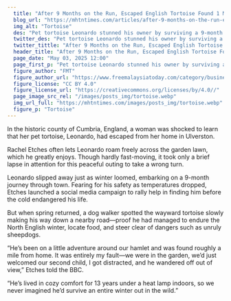```yaml
---
  title: "After 9 Months on the Run, Escaped English Tortoise Found 1 Mile from Home Having Hibernated Through Winter"
  blog_url: "https://mhtntimes.com/articles/after-9-months-on-the-run-escaped-english-tortoise-found"
  img_alt: "Tortoise"
  des: "Pet tortoise Leonardo stunned his owner by surviving a 9-month escape through the English winter after wandering off from his garden in Cumbria."
  twitter_des: "Pet tortoise Leonardo stunned his owner by surviving a 9-month escape through the English winter after wandering off from his garden in Cumbria."
  twitter_tittle: "After 9 Months on the Run, Escaped English Tortoise Found 1 Mile from Home Having Hibernated Through Winter"
  header_title: "After 9 Months on the Run, Escaped English Tortoise Found 1 Mile from Home Having Hibernated Through Winter"
  page_date: "May 03, 2025 12:00"
  page_first_p: "Pet tortoise Leonardo stunned his owner by surviving a 9-month escape through the English winter after wandering off from his garden in Cumbria."
  figure_author: "FMT"
  figure_author_url: "https://www.freemalaysiatoday.com/category/business/2024/12/05/openai-chief-believes-musk-will-not-abuse-government-power/"
  figure_license: "CC BY 4.0"
  figure_license_url: "https://creativecommons.org/licenses/by/4.0//"
  page_image_src_rel: "/images/posts_img/tortoise.webp"
  img_url_full: "https://mhtntimes.com/images/posts_img/tortoise.webp"
  figure_p: "Tortoise"
---
```


In the historic county of Cumbria, England, a woman was shocked to learn that her pet tortoise, Leonardo, had escaped from her home in Ulverston.

Rachel Etches often lets Leonardo roam freely across the garden lawn, which he greatly enjoys. Though hardly fast-moving, it took only a brief lapse in attention for this peaceful outing to take a wrong turn.

Leonardo slipped away just as winter loomed, embarking on a 9-month journey through town. Fearing for his safety as temperatures dropped, Etches launched a social media campaign to rally help in finding him before the cold endangered his life.

But when spring returned, a dog walker spotted the wayward tortoise slowly making his way down a nearby road—proof he had managed to endure the North English winter, locate food, and steer clear of dangers such as unruly sheepdogs.

“He’s been on a little adventure around our hamlet and was found roughly a mile from home. It was entirely my fault—we were in the garden, we’d just welcomed our second child, I got distracted, and he wandered off out of view,” Etches told the BBC.

“He’s lived in cozy comfort for 13 years under a heat lamp indoors, so we never imagined he’d survive an entire winter out in the wild.”
